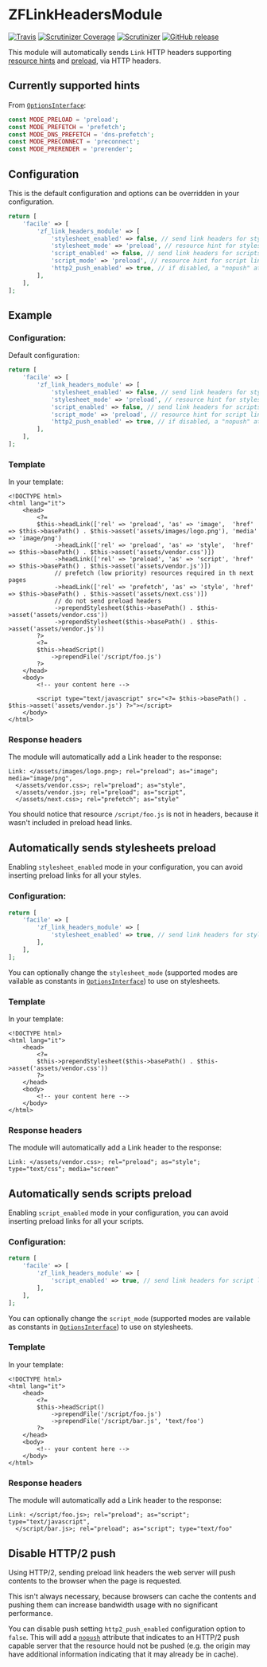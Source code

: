 # ZFLinkHeadersModule

[![Travis](https://img.shields.io/travis/facile-it/zf-link-headers-module.svg)](https://travis-ci.org/facile-it/zf-link-headers-module)
[![Scrutinizer Coverage](https://img.shields.io/scrutinizer/coverage/g/facile-it/zf-link-headers-module.svg)](https://scrutinizer-ci.com/g/facile-it/zf-link-headers-module/)
[![Scrutinizer](https://img.shields.io/scrutinizer/g/facile-it/zf-link-headers-module.svg)](https://scrutinizer-ci.com/g/facile-it/zf-link-headers-module/)
[![GitHub release](https://img.shields.io/github/release/facile-it/zf-link-headers-module.svg)](https://github.com/facile-it/zf-link-headers-module)


This module will automatically sends `Link` HTTP headers supporting 
[resource hints](https://www.w3.org/TR/resource-hints/)
and [preload](https://www.w3.org/TR/preload/), via HTTP headers.

## Currently supported hints

From [`OptionsInterface`](src/OptionsInterface.php):

```php
const MODE_PRELOAD = 'preload';
const MODE_PREFETCH = 'prefetch';
const MODE_DNS_PREFETCH = 'dns-prefetch';
const MODE_PRECONNECT = 'preconnect';
const MODE_PRERENDER = 'prerender';
```

## Configuration

This is the default configuration and options can be overridden in your configuration.

```php
return [
    'facile' => [
        'zf_link_headers_module' => [
            'stylesheet_enabled' => false, // send link headers for stylesheet links
            'stylesheet_mode' => 'preload', // resource hint for stylesheet links
            'script_enabled' => false, // send link headers for scripts
            'script_mode' => 'preload', // resource hint for script links
            'http2_push_enabled' => true, // if disabled, a "nopush" attributed will be added to disable HTTP/2 push 
        ],
    ],
];
```


## Example

### Configuration:

Default configuration:

```php
return [
    'facile' => [
        'zf_link_headers_module' => [
            'stylesheet_enabled' => false, // send link headers for stylesheet links
            'stylesheet_mode' => 'preload', // resource hint for stylesheet links
            'script_enabled' => false, // send link headers for scripts
            'script_mode' => 'preload', // resource hint for script links
            'http2_push_enabled' => true, // if disabled, a "nopush" attributed will be added to disable HTTP/2 push 
        ],
    ],
];
```

### Template

In your template:

```phtml
<!DOCTYPE html>
<html lang="it">
    <head>
        <?= 
        $this->headLink(['rel' => 'preload', 'as' => 'image',  'href' => $this->basePath() . $this->asset('assets/images/logo.png'), 'media' => 'image/png')
             ->headLink(['rel' => 'preload', 'as' => 'style',  'href' => $this->basePath() . $this->asset('assets/vendor.css')])
             ->headLink(['rel' => 'preload', 'as' => 'script', 'href' => $this->basePath() . $this->asset('assets/vendor.js')])
             // prefetch (low priority) resources required in th next pages
             ->headLink(['rel' => 'prefetch', 'as' => 'style', 'href' => $this->basePath() . $this->asset('assets/next.css')])
             // do not send preload headers
             ->prependStylesheet($this->basePath() . $this->asset('assets/vendor.css'))
             ->prependStylesheet($this->basePath() . $this->asset('assets/vendor.js'))
        ?>
        <?=
        $this->headScript()
            ->prependFile('/script/foo.js')
        ?>
    </head>
    <body>
        <!-- your content here -->
   
        <script type="text/javascript" src="<?= $this->basePath() . $this->asset('assets/vendor.js') ?>"></script>
    </body>
</html>
```

### Response headers

The module will automatically add a Link header to the response:

```
Link: </assets/images/logo.png>; rel="preload"; as="image"; media="image/png",
  </assets/vendor.css>; rel="preload"; as="style",
  </assets/vendor.js>; rel="preload"; as="script",
  </assets/next.css>; rel="prefetch"; as="style"
```

You should notice that resource `/script/foo.js` is not in headers, because it wasn't
included in preload head links.


## Automatically sends stylesheets preload

Enabling `stylesheet_enabled` mode in your configuration, you can avoid inserting preload links 
for all your styles.
 
### Configuration:

```php
return [
    'facile' => [
        'zf_link_headers_module' => [
            'stylesheet_enabled' => true, // send link headers for stylesheet links 
        ],
    ],
];
```

You can optionally change the `stylesheet_mode`
(supported modes are vailable as constants in [`OptionsInterface`](src/OptionsInterface.php)) 
to use on stylesheets.

### Template

In your template:

```phtml
<!DOCTYPE html>
<html lang="it">
    <head>
        <?= 
        $this->prependStylesheet($this->basePath() . $this->asset('assets/vendor.css'))
        ?>
    </head>
    <body>
        <!-- your content here -->
    </body>
</html>
```

### Response headers

The module will automatically add a Link header to the response:

```
Link: </assets/vendor.css>; rel="preload"; as="style"; type="text/css"; media="screen"
```


## Automatically sends scripts preload

Enabling `script_enabled` mode in your configuration, you can avoid inserting preload links 
for all your scripts.
 
### Configuration:

```php
return [
    'facile' => [
        'zf_link_headers_module' => [
            'script_enabled' => true, // send link headers for script links 
        ],
    ],
];
```

You can optionally change the `script_mode`
(supported modes are vailable as constants in [`OptionsInterface`](src/OptionsInterface.php)) 
to use on stylesheets.

### Template

In your template:

```phtml
<!DOCTYPE html>
<html lang="it">
    <head>
        <?=
        $this->headScript()
            ->prependFile('/script/foo.js')
            ->prependFile('/script/bar.js', 'text/foo')
        ?>
    </head>
    <body>
        <!-- your content here -->
    </body>
</html>
```

### Response headers

The module will automatically add a Link header to the response:

```
Link: </script/foo.js>; rel="preload"; as="script"; type="text/javascript",
  </script/bar.js>; rel="preload"; as="script"; type="text/foo"
```


## Disable HTTP/2 push

Using HTTP/2, sending preload link headers the web server will push contents to the browser
when the page is requested.

This isn't always necessary, because browsers can cache the contents and pushing them 
can increase bandwidth usage with no significant performance.

You can disable push setting `http2_push_enabled` configuration option to `false`.
This will add a [`nopush`](https://w3c.github.io/preload/#x3-3-server-push-http-2) attribute
that indicates to an HTTP/2 push capable server that the resource hould not be pushed 
(e.g. the origin may have additional information indicating that it may already be in cache).
